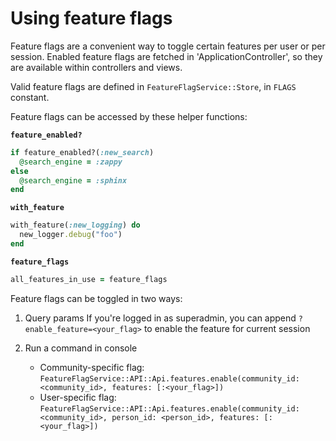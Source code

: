 # Using feature flags

Feature flags are a convenient way to toggle certain features per user or per session. Enabled feature flags are fetched in 'ApplicationController', so they are available within controllers and views.

Valid feature flags are defined in `FeatureFlagService::Store`, in `FLAGS` constant.

Feature flags can be accessed by these helper functions:

**`feature_enabled?`**
```ruby
if feature_enabled?(:new_search)
  @search_engine = :zappy
else
  @search_engine = :sphinx
end
```

**`with_feature`**
```ruby
with_feature(:new_logging) do
  new_logger.debug("foo")
end
```

**`feature_flags`**
```ruby
all_features_in_use = feature_flags
```

Feature flags can be toggled in two ways:

1. Query params
If you're logged in as superadmin, you can append `?enable_feature=<your_flag>` to enable the feature for current session

2. Run a command in console
   - Community-specific flag: `FeatureFlagService::API::Api.features.enable(community_id: <community_id>, features: [:<your_flag>])`
   - User-specific flag: `FeatureFlagService::API::Api.features.enable(community_id: <community_id>, person_id: <person_id>, features: [:<your_flag>])`

